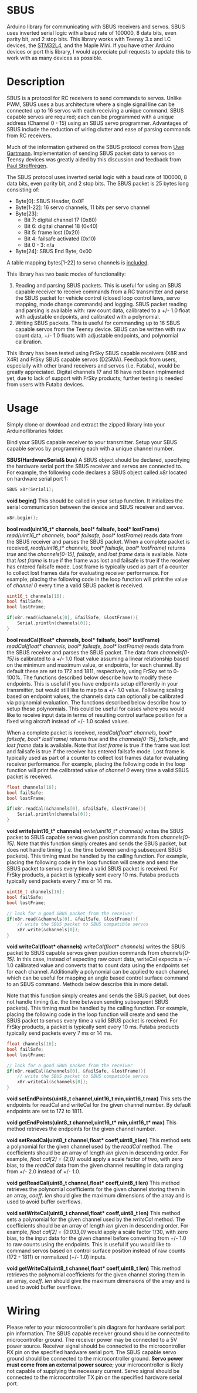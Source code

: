 # SBUS
Arduino library for communicating with SBUS receivers and servos. SBUS uses inverted serial logic with a baud rate of 100000, 8 data bits, even parity bit, and 2 stop bits. This library works with Teensy 3.x and LC devices, the [STM32L4](https://github.com/simondlevy/grumpyoldpizza), and the Maple Mini. If you have other Arduino devices or port this library, I would appreciate pull requests to update this to work with as many devices as possible.

# Description
SBUS is a protocol for RC receivers to send commands to servos. Unlike PWM, SBUS uses a bus architecture where a single signal line can be connected up to 16 servos with each receiving a unique command. SBUS capable servos are required; each can be programmed with a unique address (Channel 0 - 15) using an SBUS servo programmer. Advantages of SBUS include the reduction of wiring clutter and ease of parsing commands from RC receivers.

Much of the information gathered on the SBUS protocol comes from [Uwe Gartmann](https://developer.mbed.org/users/Digixx/notebook/futaba-s-bus-controlled-by-mbed/). Implementation of sending SBUS packet data to servos on Teensy devices was greatly aided by this discussion and feedback from [Paul Stroffregen](https://forum.pjrc.com/archive/index.php/t-23956.html).

The SBUS protocol uses inverted serial logic with a baud rate of 100000, 8 data bits, even parity bit, and 2 stop bits. The SBUS packet is 25 bytes long consisting of:
* Byte[0]: SBUS Header, 0x0F
* Byte[1-22]: 16 servo channels, 11 bits per servo channel
* Byte[23]:
   * Bit 7: digital channel 17 (0x80)
   * Bit 6: digital channel 18 (0x40)
   * Bit 5: frame lost (0x20)
   * Bit 4: failsafe activated (0x10)
   * Bit 0 - 3: n/a
* Byte[24]: SBUS End Byte, 0x00

A table mapping bytes[1-22] to servo channels is [included](https://github.com/bolderflight/SBUS/blob/master/docs/bit-mapping.pdf).

This library has two basic modes of functionality:

1. Reading and parsing SBUS packets. This is useful for using an SBUS capable receiver to receive commands from a RC transmitter and parse the SBUS packet for vehicle control (closed loop control laws, servo mapping, mode change commands) and logging. SBUS packet reading and parsing is available with: raw count data, calibrated to a +/- 1.0 float with adjustable endpoints, and calibrated with a polynomial.
2. Writing SBUS packets. This is useful for commanding up to 16 SBUS capable servos from the Teensy device. SBUS can be written with raw count data, +/- 1.0 floats with adjustable endpoints, and polynomial calibration.  

This library has been tested using FrSky SBUS capable receivers (X8R and X4R) and FrSky SBUS capable servos (D25MA). Feedback from users, especially with other brand receivers and servos (i.e. Futaba), would be greatly appreciated. Digital channels 17 and 18 have not been implmented yet, due to lack of support with FrSky products; further testing is needed from users with Futaba devices.

# Usage
Simply clone or download and extract the zipped library into your Arduino/libraries folder.

Bind your SBUS capable receiver to your transmitter. Setup your SBUS capable servos by programming each with a unique channel number.

**SBUS(HardwareSerial& bus)**
A SBUS object should be declared, specifying the hardware serial port the SBUS receiver and servos are connected to. For example, the following code declares a SBUS object called *x8r* located on hardware serial port 1:

```C++
SBUS x8r(Serial1);
```

**void begin()**
This should be called in your setup function. It initializes the serial communication between the device and SBUS receiver and servos.

```C++
x8r.begin();
```

**bool read(uint16_t&ast; channels, bool&ast; failsafe, bool&ast; lostFrame)**
*read(uint16_t&ast; channels, bool&ast; failsafe, bool&ast; lostFrame)* reads data from the SBUS receiver and parses the SBUS packet. When a complete packet is received, *read(uint16_t&ast; channels, bool&ast; failsafe, bool&ast; lostFrame)* returns *true* and the *channels[0-15]*, *failsafe*, and *lost frame* data is available. Note that *lost frame* is true if the frame was lost and failsafe is true if the receiver has entered failsafe mode. Lost frame is typically used as part of a counter to collect lost frames data for evaluating receiver performance. For example, placing the following code in the loop function will print the value of *channel 0* every time a valid SBUS packet is received.

```C++
uint16_t channels[16];
bool failSafe;
bool lostFrame;

if(x8r.read(&channels[0], &failSafe, &lostFrame)){
	Serial.println(channels[0]);
}
```

**bool readCal(float&ast; channels, bool&ast; failsafe, bool&ast; lostFrame)**
*readCal(float&ast; channels, bool&ast; failsafe, bool&ast; lostFrame)* reads data from the SBUS receiver and parses the SBUS packet. The data from *channels[0-15]* is calibrated to a +/- 1.0 float value assuming a linear relationship based on the minimum and maximum value, or endpoints, for each channel. By default these are set to 172 and 1811, respectively, using FrSky set to 0-100%. The functions described below describe how to modify these endpoints. This is useful if you have endpoints setup differently in your transmitter, but would still like to map to a +/- 1.0 value. Following scaling based on endpoint values, the channels data can optionally be calibrated via polynomial evaluation. The functions described below describe how to setup these polynomials. This could be useful for cases where you would like to receive input data in terms of resulting control surface position for a fixed wing aircraft instead of +/- 1.0 scaled values.

 When a complete packet is received, *readCal(float&ast; channels, bool&ast; failsafe, bool&ast; lostFrame)* returns *true* and the *channels[0-15]*, *failsafe*, and *lost frame* data is available. Note that *lost frame* is true if the frame was lost and failsafe is true if the receiver has entered failsafe mode. Lost frame is typically used as part of a counter to collect lost frames data for evaluating receiver performance. For example, placing the following code in the loop function will print the calibrated value of *channel 0* every time a valid SBUS packet is received.

```C++
float channels[16];
bool failSafe;
bool lostFrame;

if(x8r.readCal(&channels[0], &failSafe, &lostFrame)){
	Serial.println(channels[0]);
}
```

**void write(uint16_t&ast; channels)**
*write(uint16_t&ast; channels)* writes the SBUS packet to SBUS capable servos given position commands from *channels[0-15]*. Note that this function simply creates and sends the SBUS packet, but does not handle timing (i.e. the time between sending subsequent SBUS packets). This timing must be handled by the calling function. For example, placing the following code in the loop function will create and send the SBUS packet to servos every time a valid SBUS packet is received. For FrSky products, a packet is typically sent every 10 ms. Futaba products typically send packets every 7 ms or 14 ms.

```C++
uint16_t channels[16];
bool failSafe;
bool lostFrame;

// look for a good SBUS packet from the receiver
if(x8r.read(&channels[0], &failSafe, &lostFrame)){
	// write the SBUS packet to SBUS compatible servos
    x8r.write(&channels[0]);
}
```

**void writeCal(float&ast; channels)**
*writeCal(float&ast; channels)* writes the SBUS packet to SBUS capable servos given position commands from *channels[0-15]*. In this case, instead of expecting raw count data, writeCal expects a +/- 1.0 calibrated value and converts that to count data using the endpoints set for each channel. Additionally a polynomial can be applied to each channel, which can be useful for mapping an angle based control surface command to an SBUS command. Methods below describe this in more detail.

Note that this function simply creates and sends the SBUS packet, but does not handle timing (i.e. the time between sending subsequent SBUS packets). This timing must be handled by the calling function. For example, placing the following code in the loop function will create and send the SBUS packet to servos every time a valid SBUS packet is received. For FrSky products, a packet is typically sent every 10 ms. Futaba products typically send packets every 7 ms or 14 ms.

```C++
float channels[16];
bool failSafe;
bool lostFrame;

// look for a good SBUS packet from the receiver
if(x8r.readCal(&channels[0], &failSafe, &lostFrame)){
	// write the SBUS packet to SBUS compatible servos
    x8r.writeCal(&channels[0]);
}
```

**void setEndPoints(uint8_t channel,uint16_t min,uint16_t max)**
This sets the endpoints for readCal and writeCal for the given channel number. By default endpoints are set to 172 to 1811.

**void getEndPoints(uint8_t channel,uint16_t&ast; min,uint16_t&ast; max)**
This method retrieves the endpoints for the given channel number.

**void setReadCal(uint8_t channel,float&ast; coeff,uint8_t len)**
This method sets a polynomial for the given channel used by the *readCal* method. The coefficients should be an array of length *len* given in descending order. For example, *float cal[2] = {2,0}* would apply a scale factor of two, with zero bias, to the *readCal* data from the given channel resulting in data ranging from +/- 2.0 instead of +/- 1.0.

**void getReadCal(uint8_t channel,float&ast; coeff,uint8_t len)**
This method retrieves the polynomial coefficients for the given channel storing them in an array, *coeff*. *len* should give the maximum dimensions of the array and is used to avoid buffer overflows.

**void setWriteCal(uint8_t channel,float&ast; coeff,uint8_t len)**
This method sets a polynomial for the given channel used by the *writeCal* method. The coefficients should be an array of length *len* given in descending order. For example, *float cal[2] = {0.033,0}* would apply a scale factor 1/30, with zero bias, to the input data for the given channel before converting from +/- 1.0 to raw counts using the endpoints. This is useful if you would like to command servos based on control surface position instead of raw counts (172 - 1811) or normalized (+/- 1.0) inputs.

**void getWriteCal(uint8_t channel,float&ast; coeff,uint8_t len)**
This method retrieves the polynomial coefficients for the given channel storing them in an array, *coeff*. *len* should give the maximum dimensions of the array and is used to avoid buffer overflows.

# Wiring
Please refer to your microcontroller's pin diagram for hardware serial port pin information. The SBUS capable receiver ground should be connected to microcontroller ground. The receiver power may be connected to a 5V power source. Receiver signal should be connected to the microcontroller RX pin on the specified hardware serial port. The SBUS capable servo ground should be connected to the microcontroller ground. **Servo power must come from an external power source**; your microcontroller is likely not capable of supplying the necessary current. Servo signal should be connected to the microcontroller TX pin on the specified hardware serial port.
